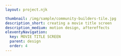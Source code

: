 ```yaml
---
layout: project.njk

thumbnail: /img/sample/community-builders-tile.jpg
description_short: creating a movie title screen
description_medium: motion design, aftereffects
eleventyNavigation:
  key: MOVIE TITLE SCREEN
  parent: design
  order: 4
---
```

